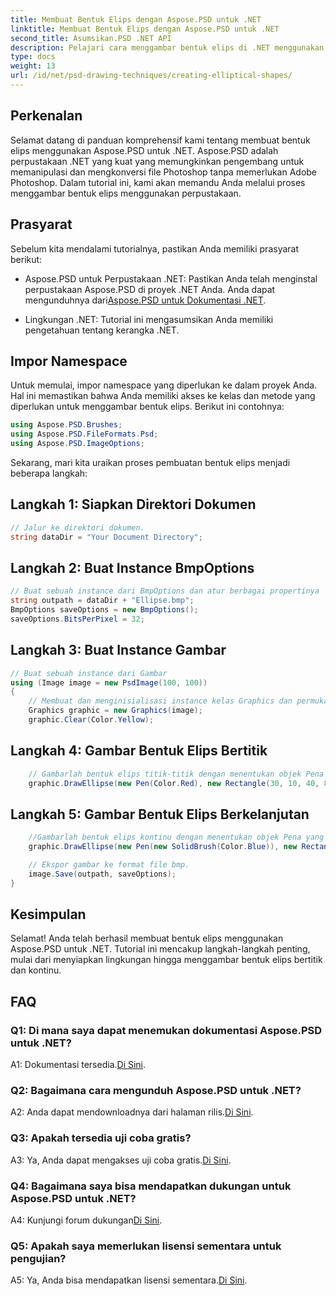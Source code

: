 ```yaml
---
title: Membuat Bentuk Elips dengan Aspose.PSD untuk .NET
linktitle: Membuat Bentuk Elips dengan Aspose.PSD untuk .NET
second_title: Asumsikan.PSD .NET API
description: Pelajari cara menggambar bentuk elips di .NET menggunakan Aspose.PSD. Panduan langkah demi langkah dengan contoh kode. Buat grafik yang menakjubkan dengan mudah.
type: docs
weight: 13
url: /id/net/psd-drawing-techniques/creating-elliptical-shapes/
---
```

## Perkenalan

Selamat datang di panduan komprehensif kami tentang membuat bentuk elips menggunakan Aspose.PSD untuk .NET. Aspose.PSD adalah perpustakaan .NET yang kuat yang memungkinkan pengembang untuk memanipulasi dan mengkonversi file Photoshop tanpa memerlukan Adobe Photoshop. Dalam tutorial ini, kami akan memandu Anda melalui proses menggambar bentuk elips menggunakan perpustakaan.

## Prasyarat

Sebelum kita mendalami tutorialnya, pastikan Anda memiliki prasyarat berikut:

- Aspose.PSD untuk Perpustakaan .NET: Pastikan Anda telah menginstal perpustakaan Aspose.PSD di proyek .NET Anda. Anda dapat mengunduhnya dari[Aspose.PSD untuk Dokumentasi .NET](https://reference.aspose.com/psd/net/).

- Lingkungan .NET: Tutorial ini mengasumsikan Anda memiliki pengetahuan tentang kerangka .NET.

## Impor Namespace

Untuk memulai, impor namespace yang diperlukan ke dalam proyek Anda. Hal ini memastikan bahwa Anda memiliki akses ke kelas dan metode yang diperlukan untuk menggambar bentuk elips. Berikut ini contohnya:

```csharp
using Aspose.PSD.Brushes;
using Aspose.PSD.FileFormats.Psd;
using Aspose.PSD.ImageOptions;
```

Sekarang, mari kita uraikan proses pembuatan bentuk elips menjadi beberapa langkah:

## Langkah 1: Siapkan Direktori Dokumen

```csharp
// Jalur ke direktori dokumen.
string dataDir = "Your Document Directory";
```

## Langkah 2: Buat Instance BmpOptions

```csharp
// Buat sebuah instance dari BmpOptions dan atur berbagai propertinya
string outpath = dataDir + "Ellipse.bmp";
BmpOptions saveOptions = new BmpOptions();
saveOptions.BitsPerPixel = 32;
```

## Langkah 3: Buat Instance Gambar

```csharp
// Buat sebuah instance dari Gambar
using (Image image = new PsdImage(100, 100))
{
    // Membuat dan menginisialisasi instance kelas Graphics dan permukaan Clear Graphics
    Graphics graphic = new Graphics(image);
    graphic.Clear(Color.Yellow);
```

## Langkah 4: Gambar Bentuk Elips Bertitik

```csharp
    // Gambarlah bentuk elips titik-titik dengan menentukan objek Pena yang berwarna merah dan persegi panjang di sekelilingnya
    graphic.DrawEllipse(new Pen(Color.Red), new Rectangle(30, 10, 40, 80));
```

## Langkah 5: Gambar Bentuk Elips Berkelanjutan

```csharp
    //Gambarlah bentuk elips kontinu dengan menentukan objek Pena yang memiliki kuas padat dengan warna biru dan Persegi Panjang di sekelilingnya
    graphic.DrawEllipse(new Pen(new SolidBrush(Color.Blue)), new Rectangle(10, 30, 80, 40));

    // Ekspor gambar ke format file bmp.
    image.Save(outpath, saveOptions);
}
```

## Kesimpulan

Selamat! Anda telah berhasil membuat bentuk elips menggunakan Aspose.PSD untuk .NET. Tutorial ini mencakup langkah-langkah penting, mulai dari menyiapkan lingkungan hingga menggambar bentuk elips bertitik dan kontinu.

## FAQ

### Q1: Di mana saya dapat menemukan dokumentasi Aspose.PSD untuk .NET?

 A1: Dokumentasi tersedia.[Di Sini](https://reference.aspose.com/psd/net/).

### Q2: Bagaimana cara mengunduh Aspose.PSD untuk .NET?

 A2: Anda dapat mendownloadnya dari halaman rilis.[Di Sini](https://releases.aspose.com/psd/net/).

### Q3: Apakah tersedia uji coba gratis?

 A3: Ya, Anda dapat mengakses uji coba gratis.[Di Sini](https://releases.aspose.com/).

### Q4: Bagaimana saya bisa mendapatkan dukungan untuk Aspose.PSD untuk .NET?

 A4: Kunjungi forum dukungan[Di Sini](https://forum.aspose.com/c/psd/34).

### Q5: Apakah saya memerlukan lisensi sementara untuk pengujian?

 A5: Ya, Anda bisa mendapatkan lisensi sementara.[Di Sini](https://purchase.aspose.com/temporary-license/).